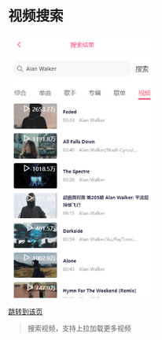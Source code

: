 # 视频搜索

<img src="./images/searchVideo.png" width="300"/>

[跳转到该页](http://www.happy6year.com/#/search/searchPage)

> 搜索视频，支持上拉加载更多视频
